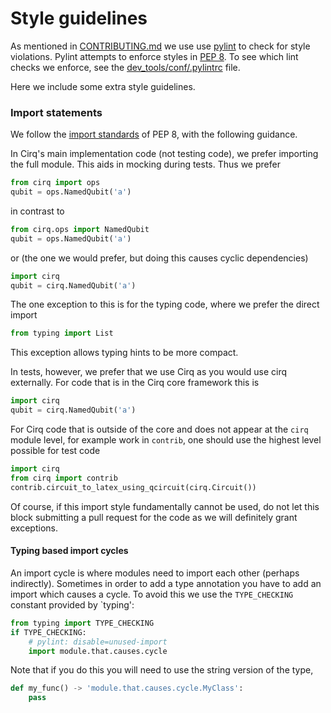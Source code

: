# Style guidelines

As mentioned in [CONTRIBUTING.md](CONTRIBUTING.md) we use use [pylint](https://www.pylint.org/) 
to check for style violations.  Pylint attempts to enforce styles in 
[PEP 8](https://www.python.org/dev/peps/pep-0008/). To see which lint checks we enforce, see the 
[dev_tools/conf/.pylintrc](dev_tools/conf/.pylintrc) file.

Here we include some extra style guidelines.

### Import statements

We follow the [import standards](https://www.python.org/dev/peps/pep-0008/#imports) of PEP 8, 
with the following guidance.  

In Cirq's main implementation code (not testing code), we prefer importing the full module. This
aids in mocking during tests.  Thus we prefer
```python
from cirq import ops
qubit = ops.NamedQubit('a')
```

in contrast to
```python
from cirq.ops import NamedQubit
qubit = ops.NamedQubit('a')
```

or (the one we would prefer, but doing this causes cyclic dependencies)
```python
import cirq
qubit = cirq.NamedQubit('a')
```
The one exception to this is for the typing code, where we prefer the direct import 
```python
from typing import List
```
This exception allows typing hints to be more compact. 

In tests, however, we prefer that we use Cirq as you would use cirq externally. For code
that is in the Cirq core framework this is
```python
import cirq
qubit = cirq.NamedQubit('a')
```
For Cirq code that is outside of the core and does not appear at the `cirq` module level, 
for example work in `contrib`, one should use the highest level possible for test code
```python
import cirq
from cirq import contrib
contrib.circuit_to_latex_using_qcircuit(cirq.Circuit())
```

Of course, if this import style fundamentally cannot be used, do not let this block submitting
a pull request for the code as we will definitely grant exceptions.

#### Typing based import cycles

An import cycle is where modules need to import each other (perhaps indirectly).
Sometimes in order to add a type annotation you have to add an import which
causes a cycle. To avoid this we use the `TYPE_CHECKING` constant provided 
by `typing':
```python
from typing import TYPE_CHECKING
if TYPE_CHECKING:
    # pylint: disable=unused-import
    import module.that.causes.cycle
```
Note that if you do this you will need to use the string version of the type,
```python
def my_func() -> 'module.that.causes.cycle.MyClass':
    pass
```
